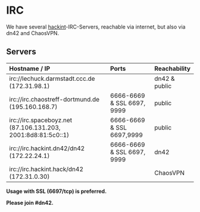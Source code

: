 # IRC

We have several [hackint](http://www.hackint.eu/)-IRC-Servers, reachable via internet, but also via dn42 and ChaosVPN.

## Servers

| Hostname / IP                                     | Ports                      | Reachability |
|:------------------------------------------------- |:-------------------------- |:------------ |
| irc://lechuck.darmstadt.ccc.de (172.31.98.1)      |                            | dn42 & public |
| irc://irc.chaostreff-dortmund.de (195.160.168.7)  | 6666-6669 & SSL 6697, 9999 | public       |
| irc://irc.spaceboyz.net (87.106.131.203, 2001:8d8:81:5c0::1) | 6666-6669 & SSL 6697,9999 | public |
| irc://irc.hackint.dn42/dn42 (172.22.24.1)         | 6666-6669 & SSL 6697, 9999 | dn42         |
| irc://irc.hackint.hack/dn42 (172.31.0.30)         |                            | ChaosVPN     |

**Usage with SSL (6697/tcp) is preferred.**

**Please join #dn42.**